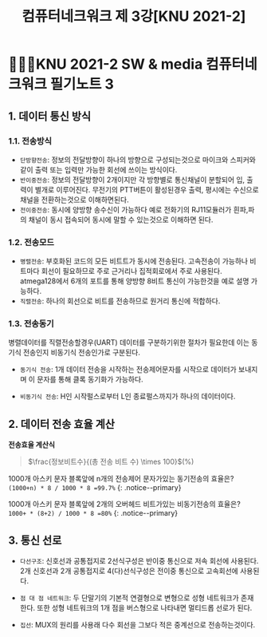 ﻿---
title: 컴퓨터네크워크 제 3강[KNU 2021-2]
categories:
  - KNU
tags:
  - Network
toc: true
---  

# 👨‍💻🏫KNU 2021-2 SW & media 컴퓨터네크워크 필기노트 3

## 1. 데이터 통신 방식
### 1.1. 전송방식

- `단방향전송`: 정보의 전달방향이 하나의 방향으로 구성되는것으로 마이크와 스피커와 같이 출력 또는 입력만 가능한 회선에 쓰이는 방식이다. 
- `반이중전송`: 정보의 전달방향이 2개이지만 각 방향별로 통신채널이 분할되어 입, 출력이 별개로 이루어진다. 무전기의 PTT버튼이 활성된경우 출력, 평시에는 수신으로 채널을 전환하는것으로 이해하면된다.
- `전이중전송`: 동시에 양방향 송수신이 가능하다 예로 전화기의 RJ11모듈러가 흰파,파의 채널이 동시 접속되어 동시에 말할 수 있는것으로 이해하면 된다.
  
### 1.2. 전송모드
- `병렬전송`: 부호화된 코드의 모든 비트트가 동시에 전송된다. 고속전송이 가능하나 비트마다 회선이 필요하므로 주로 근거리나 집적회로에서 주로 사용된다. atmega128에서 6개의 포트를 통해 양방향 8비트 통신이 가능한것을 예로 설명 가능하다.
- `직렬전송`: 하나의 회선으로 비트를 전송하므로 원거리 통신에 적합하다.

### 1.3. 전송동기
병렬데이터를 직렬전송할경우(UART) 데이터를 구분하기위한 절차가 필요한데 이는 동기식 전송인지 비동기식 전송인가로 구분된다.

- `동기식 전송`: 1개 데이터 전송을 시작하는 전송제어문자를 시작으로 데이터가 보내지며 이 문자를 통해 클록 동기화가 가능하다.

- `비동기식 전송`: H인 시작펄스로부터 L인 종료펄스까지가 하나의 데이터이다.
  
## 2. 데이터 전송 효율 계산

  **전송효율 계산식**

 > $\frac{정보비트수}{(총 전송 비트 수) \times 100}$(%)

 1000개 아스키 문자 블록앞에 n개의 전송제어 문자가있는 동기전송의 효율은? <br>
 `(1000+n) * 8 / 1000 * 8
 =99.7%`
{: .notice--primary} 

 1000개 아스키 문자 블록앞에 2개의 오버헤드 비트가있는 비동기전송의 효율은? <br>
 `1000+ * (8+2) / 1000 * 8
 =80%`
{: .notice--primary} 


## 3. 통신 선로

- `다선구조`: 신호선과 공통접지로 2선식구성은 반이중 통신으로 저속 회선에 사용된다.<br>
2개 신호선과 2개 공통접지로 4(다)선식구성은 전이중 통신으로 고속회선에 사용된다.

- `점 대 점 네트워크`: 두 단말기의 기본적 연결형으로 변형으로 성형 네트워크가 존재한다. 또한 성형 네트워크의 1개 점을 버스형으로 나타내면 멀티드롭 선로가 된다.

- `집선`: MUX의 원리를 사용래 다수 회선을 그보다 적은 중계선으로 전송하는것이다.
